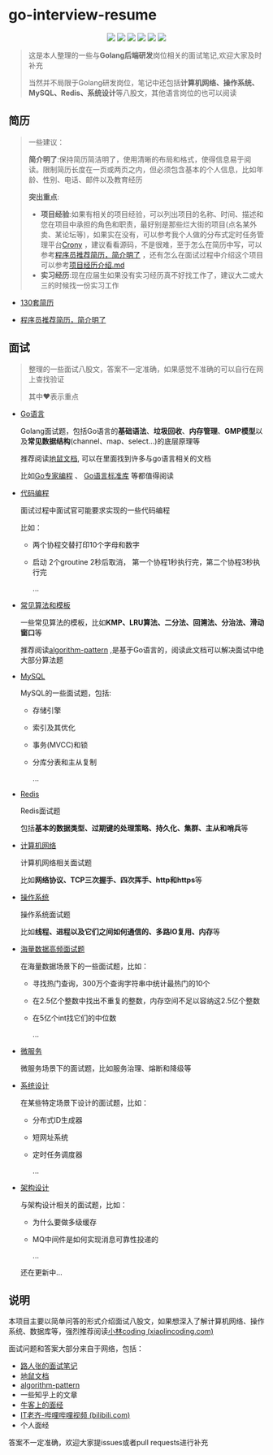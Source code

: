 # go-interview-resume
<div align=center>
<img src="https://img.shields.io/badge/interview-blue"/>
<img src="https://img.shields.io/badge/resume-lightBlue"/>
<img src="https://img.shields.io/badge/mysql-brightgreen"/>
<img src="https://img.shields.io/badge/redis-green"/>
<img src="https://img.shields.io/badge/computer_network-red"/>
<img src="https://img.shields.io/badge/os-blue"/>
</div>


> 这是本人整理的一些与**Golang后端研发**岗位相关的面试笔记,欢迎大家及时补充
>
> 当然并不局限于Golang研发岗位，笔记中还包括**计算机网络、操作系统、MySQL、Redis、系统设计**等八股文，其他语言岗位的也可以阅读

## 简历
>一些建议：
>
>**简介明了**:保持简历简洁明了，使用清晰的布局和格式，使得信息易于阅读。限制简历长度在一页或两页之内，但必须包含基本的个人信息，比如年龄、性别、电话、邮件以及教育经历
>
>**突出重点**:
>- **项目经验**:如果有相关的项目经验，可以列出项目的名称、时间、描述和您在项目中承担的角色和职责，最好别是那些烂大街的项目(点名某外卖、某论坛等)，如果实在没有，可以参考我个人做的分布式定时任务管理平台[Crony](https://github.com/tmnhs/Crony) ，建议看看源码，不是很难，至于怎么在简历中写，可以参考[程序员推荐简历，简介明了](https://github.com/tmnhs/go-interview-resume/blob/main/resume/%E7%A8%8B%E5%BA%8F%E5%91%98%E6%8E%A8%E8%8D%90%E7%AE%80%E5%8E%86%EF%BC%8C%E7%AE%80%E4%BB%8B%E6%98%8E%E4%BA%86.doc) ，还有怎么在面试过程中介绍这个项目可以参考[项目经历介绍.md](https://github.com/tmnhs/go-interview-resume/blob/main/%E9%A1%B9%E7%9B%AE%E7%BB%8F%E5%8E%86%E4%BB%8B%E7%BB%8D.md)
>- **实习经历**:现在应届生如果没有实习经历真不好找工作了，建议大二或大三的时候找一份实习工作
>

- [130套简历](https://github.com/tmnhs/go-interview-resume/tree/main/resume/130%E5%A5%97%E7%AE%80%E5%8E%86)

- [程序员推荐简历，简介明了](https://github.com/tmnhs/go-interview-resume/blob/main/resume/%E7%A8%8B%E5%BA%8F%E5%91%98%E6%8E%A8%E8%8D%90%E7%AE%80%E5%8E%86%EF%BC%8C%E7%AE%80%E4%BB%8B%E6%98%8E%E4%BA%86.doc)

## 面试
> 整理的一些面试八股文，答案不一定准确，如果感觉不准确的可以自行在网上查找验证
>
> 其中❤表示重点
- [Go语言](https://github.com/tmnhs/go-interview-resume/blob/main/interview/go%E8%AF%AD%E8%A8%80.md)

  Golang面试题，包括Go语言的**基础语法**、**垃圾回收**、**内存管理**、**GMP模型**以及**常见数据结构**(channel、map、select...)的底层原理等

  推荐阅读[地鼠文档](https://www.topgoer.cn/), 可以在里面找到许多与go语言相关的文档

  比如[Go专家编程](https://www.topgoer.cn/docs/gozhuanjia/gogfjhk) 、 [Go语言标准库](https://www.topgoer.cn/docs/golangstandard/golangstandard-1cmks9a4kaj3c) 等都值得阅读

- [代码编程](https://github.com/tmnhs/go-interview-resume/blob/main/interview/%E4%BB%A3%E7%A0%81%E7%BC%96%E7%A8%8B(go%E8%AF%AD%E8%A8%80%E5%AE%9E%E7%8E%B0).md)

  面试过程中面试官可能要求实现的一些代码编程

  比如：

  - 两个协程交替打印10个字母和数字

  - 启动 2个groutine 2秒后取消， 第一个协程1秒执行完，第二个协程3秒执行完

    ...


- [常见算法和模板](https://github.com/tmnhs/go-interview-resume/blob/main/interview/%E5%B8%B8%E8%A7%81%E7%AE%97%E6%B3%95%E5%92%8C%E6%A8%A1%E6%9D%BF.md)

  一些常见算法的模板，比如**KMP、LRU算法、二分法、回溯法、分治法、滑动窗口**等

  推荐阅读[algorithm-pattern](https://greyireland.gitbook.io/algorithm-pattern/) ,是基于Go语言的，阅读此文档可以解决面试中绝大部分算法题

- [MySQL](https://github.com/tmnhs/go-interview-resume/blob/main/interview/MySQL.md)

  MySQL的一些面试题，包括:

  - 存储引擎

  - 索引及其优化

  - 事务(MVCC)和锁

  - 分库分表和主从复制

    ...

- [Redis](https://github.com/tmnhs/go-interview-resume/blob/main/interview/redis.md)

  Redis面试题

  包括**基本的数据类型、过期键的处理策略、持久化、集群、主从和哨兵**等

- [计算机网络](https://github.com/tmnhs/go-interview-resume/blob/main/interview/%E8%AE%A1%E7%AE%97%E6%9C%BA%E7%BD%91%E7%BB%9C.md)

  计算机网络相关面试题

  比如**网络协议、TCP三次握手、四次挥手、http和https**等

- [操作系统](https://github.com/tmnhs/go-interview-resume/blob/main/interview/%E6%93%8D%E4%BD%9C%E7%B3%BB%E7%BB%9F.md)

  操作系统面试题

  比如**线程、进程以及它们之间如何通信的、多路IO复用、内存**等

- [海量数据高频面试题](https://github.com/tmnhs/go-interview-resume/blob/main/interview/%E6%B5%B7%E9%87%8F%E6%95%B0%E6%8D%AE%E9%AB%98%E9%A2%91%E9%9D%A2%E8%AF%95%E9%A2%98.md)

  在海量数据场景下的一些面试题，比如：

  - 寻找热门查询，300万个查询字符串中统计最热门的10个

  - 在2.5亿个整数中找出不重复的整数，内存空间不足以容纳这2.5亿个整数

  - 在5亿个int找它们的中位数

    ...

- [微服务](https://github.com/tmnhs/go-interview-resume/blob/main/interview/%E5%BE%AE%E6%9C%8D%E5%8A%A1.md)

  微服务场景下的面试题，比如服务治理、熔断和降级等

- [系统设计](https://github.com/tmnhs/go-interview-resume/blob/main/interview/%E7%B3%BB%E7%BB%9F%E8%AE%BE%E8%AE%A1%E6%80%9D%E8%B7%AF.md)

  在某些特定场景下设计的面试题，比如：

  - 分布式ID生成器

  - 短网址系统

  - 定时任务调度器

    ...

- [架构设计](https://github.com/tmnhs/go-interview-resume/blob/main/interview/%E6%9E%B6%E6%9E%84%E8%AE%BE%E8%AE%A1.md)

  与架构设计相关的面试题，比如：

  - 为什么要做多级缓存

  - MQ中间件是如何实现消息可靠性投递的

    ...

  还在更新中...


## 说明

本项目主要以简单问答的形式介绍面试八股文，如果想深入了解计算机网络、操作系统、数据库等，强烈推荐阅读[小林coding (xiaolincoding.com)](https://xiaolincoding.com/)



面试问题和答案大部分来自于网络，包括：

- [路人张的面试笔记](https://www.mianshi.online/)
- [地鼠文档](https://www.topgoer.cn/)
- [algorithm-pattern](https://greyireland.gitbook.io/algorithm-pattern/)
- 一些知乎上的文章
- [牛客上的面经](https://www.nowcoder.com/)
- [IT老齐-哔哩哔哩视频 (bilibili.com)](https://space.bilibili.com/359351574)
- 个人面经

答案不一定准确，欢迎大家提issues或者pull requests进行补充